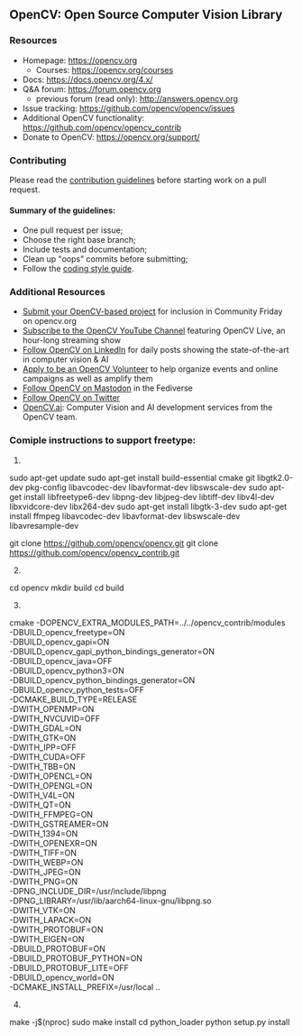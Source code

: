 ## OpenCV: Open Source Computer Vision Library


### Resources

* Homepage: <https://opencv.org>
  * Courses: <https://opencv.org/courses>
* Docs: <https://docs.opencv.org/4.x/>
* Q&A forum: <https://forum.opencv.org>
  * previous forum (read only): <http://answers.opencv.org>
* Issue tracking: <https://github.com/opencv/opencv/issues>
* Additional OpenCV functionality: <https://github.com/opencv/opencv_contrib>
* Donate to OpenCV: <https://opencv.org/support/>


### Contributing

Please read the [contribution guidelines](https://github.com/opencv/opencv/wiki/How_to_contribute) before starting work on a pull request.

#### Summary of the guidelines:

* One pull request per issue;
* Choose the right base branch;
* Include tests and documentation;
* Clean up "oops" commits before submitting;
* Follow the [coding style guide](https://github.com/opencv/opencv/wiki/Coding_Style_Guide).

### Additional Resources

* [Submit your OpenCV-based project](https://form.jotform.com/233105358823151) for inclusion in Community Friday on opencv.org
* [Subscribe to the OpenCV YouTube Channel](http://youtube.com/@opencvofficial) featuring OpenCV Live, an hour-long streaming show
* [Follow OpenCV on LinkedIn](http://linkedin.com/company/opencv/) for daily posts showing the state-of-the-art in computer vision & AI
* [Apply to be an OpenCV Volunteer](https://form.jotform.com/232745316792159) to help organize events and online campaigns as well as amplify them
* [Follow OpenCV on Mastodon](http://mastodon.social/@opencv) in the Fediverse
* [Follow OpenCV on Twitter](https://twitter.com/opencvlive)
* [OpenCV.ai](https://opencv.ai): Computer Vision and AI development services from the OpenCV team.


### Comiple instructions to support freetype:

1.
  sudo apt-get update
  sudo apt-get install build-essential cmake git libgtk2.0-dev pkg-config libavcodec-dev libavformat-dev libswscale-dev
  sudo apt-get install libfreetype6-dev libpng-dev libjpeg-dev libtiff-dev libv4l-dev libxvidcore-dev libx264-dev
  sudo apt-get install libgtk-3-dev
  sudo apt-get install ffmpeg libavcodec-dev libavformat-dev libswscale-dev libavresample-dev
  
  git clone https://github.com/opencv/opencv.git
  git clone https://github.com/opencv/opencv_contrib.git

2.
  cd opencv
  mkdir build
  cd build

3.
cmake -DOPENCV_EXTRA_MODULES_PATH=../../opencv_contrib/modules \
      -DBUILD_opencv_freetype=ON \
      -DBUILD_opencv_gapi=ON \
      -DBUILD_opencv_gapi_python_bindings_generator=ON \
      -DBUILD_opencv_java=OFF \
      -DBUILD_opencv_python3=ON \
      -DBUILD_opencv_python_bindings_generator=ON \
      -DBUILD_opencv_python_tests=OFF \
      -DCMAKE_BUILD_TYPE=RELEASE \
      -DWITH_OPENMP=ON \
      -DWITH_NVCUVID=OFF \
      -DWITH_GDAL=ON \
      -DWITH_GTK=ON \
      -DWITH_IPP=OFF \
      -DWITH_CUDA=OFF \
      -DWITH_TBB=ON \
      -DWITH_OPENCL=ON \
      -DWITH_OPENGL=ON \
      -DWITH_V4L=ON \
      -DWITH_QT=ON \
      -DWITH_FFMPEG=ON \
      -DWITH_GSTREAMER=ON \
      -DWITH_1394=ON \
      -DWITH_OPENEXR=ON \
      -DWITH_TIFF=ON \
      -DWITH_WEBP=ON \
      -DWITH_JPEG=ON \
      -DWITH_PNG=ON \
      -DPNG_INCLUDE_DIR=/usr/include/libpng \
      -DPNG_LIBRARY=/usr/lib/aarch64-linux-gnu/libpng.so \
      -DWITH_VTK=ON \
      -DWITH_LAPACK=ON \
      -DWITH_PROTOBUF=ON \
      -DWITH_EIGEN=ON \
      -DBUILD_PROTOBUF=ON \
      -DBUILD_PROTOBUF_PYTHON=ON \
      -DBUILD_PROTOBUF_LITE=OFF \
      -DBUILD_opencv_world=ON \
      -DCMAKE_INSTALL_PREFIX=/usr/local ..

4.
  make -j$(nproc)
  sudo make install
  cd python_loader
  python setup.py install

